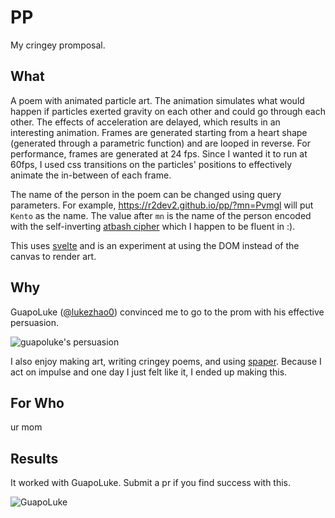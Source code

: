 # PP

My cringey promposal.

## What

A poem with animated particle art. The animation simulates what would happen if particles exerted gravity on each other and could go through each other. The effects of acceleration are delayed, which results in an interesting animation. Frames are generated starting from a heart shape (generated through a parametric function) and are looped in reverse. For performance, frames are generated at 24 fps. Since I wanted it to run at 60fps, I used css transitions on the particles' positions to effectively animate the in-between of each frame.

The name of the person in the poem can be changed using query parameters. For example, https://r2dev2.github.io/pp/?mn=Pvmgl will put `Kento` as the name. The value after `mn` is the name of the person encoded with the self-inverting [atbash cipher](https://en.wikipedia.org/wiki/Atbash) which I happen to be fluent in :).

This uses [svelte](https://github.com/sveltejs/svelte/) and is an experiment at using the DOM instead of the canvas to render art.

## Why

GuapoLuke ([@lukezhao0](https://github.com/lukezhao0)) convinced me to go to the prom with his effective persuasion.

![guapoluke's persuasion](https://user-images.githubusercontent.com/50760816/160712450-83acaba2-00d5-40b4-88d7-9f054740b42f.png)

I also enjoy making art, writing cringey poems, and using [spaper](https://oli8.github.io/spaper/). Because I act on impulse and one day I just felt like it, I ended up making this.

## For Who

ur mom

## Results

It worked with GuapoLuke. Submit a pr if you find success with this.

![GuapoLuke](https://user-images.githubusercontent.com/50760816/160713816-bbe58e8d-2332-4a17-b8d6-f726122fa8f8.png)

